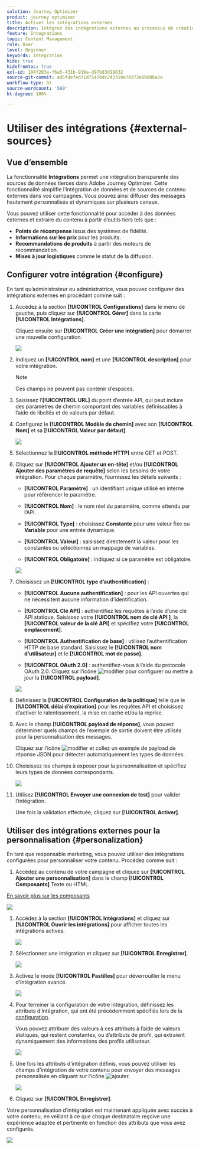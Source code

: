```yaml
---
solution: Journey Optimizer
product: journey optimizer
title: Activer les intégrations externes
description: Intégrez des intégrations externes au processus de création de canal pour enrichir le contenu avec des informations personnalisées et dynamiques
feature: Integrations
topic: Content Management
role: User
level: Beginner
keywords: Intégration
hide: true
hidefromtoc: true
exl-id: 104f283e-f6a5-431b-919a-d97b83d19632
source-git-commit: ad5fdefed71d75470dc243310e74372e0b08ba2a
workflow-type: ht
source-wordcount: '569'
ht-degree: 100%

---
```


# Utiliser des intégrations {#external-sources}

## Vue d’ensemble

La fonctionnalité **Intégrations** permet une intégration transparente des sources de données tierces dans Adobe Journey Optimizer. Cette fonctionnalité simplifie l’intégration de données et de sources de contenu externes dans vos campagnes. Vous pouvez ainsi diffuser des messages hautement personnalisés et dynamiques sur plusieurs canaux.

Vous pouvez utiliser cette fonctionnalité pour accéder à des données externes et extraire du contenu à partir d’outils tiers tels que :

* **Points de récompense** issus des systèmes de fidélité.
* **Informations sur les prix** pour les produits.
* **Recommandations de produits** à partir des moteurs de recommandation.
* **Mises à jour logistiques** comme le statut de la diffusion.

## Configurer votre intégration {#configure}

En tant qu’administrateur ou administratrice, vous pouvez configurer des intégrations externes en procédant comme suit :

1. Accédez à la section **[!UICONTROL Configurations]** dans le menu de gauche, puis cliquez sur **[!UICONTROL Gérer]** dans la carte **[!UICONTROL Intégrations]**.

   Cliquez ensuite sur **[!UICONTROL Créer une intégration]** pour démarrer une nouvelle configuration.

   ![](assets/external-integration-config-1.png)

1. Indiquez un **[!UICONTROL nom]** et une **[!UICONTROL description]** pour votre intégration.

   >[!NOTE]
   >
   >Ces champs ne peuvent pas contenir d’espaces.

1. Saisissez l’**[!UICONTROL URL]** du point d’entrée API, qui peut inclure des paramètres de chemin comportant des variables définissables à l’aide de libellés et de valeurs par défaut.

1. Configurez le **[!UICONTROL Modèle de chemin]** avec son **[!UICONTROL Nom]** et sa **[!UICONTROL Valeur par défaut]**.

   ![](assets/external-integration-config-2.png)

1. Sélectionnez la **[!UICONTROL méthode HTTP]** entre GET et POST.

1. Cliquez sur **[!UICONTROL Ajouter un en-tête]** et/ou **[!UICONTROL Ajouter des paramètres de requête]** selon les besoins de votre intégration. Pour chaque paramètre, fournissez les détails suivants :

   * **[!UICONTROL Paramètre]** : un identifiant unique utilisé en interne pour référencer le paramètre.

   * **[!UICONTROL Nom]** : le nom réel du paramètre, comme attendu par l’API.

   * **[!UICONTROL Type]** : choisissez **Constante** pour une valeur fixe ou **Variable** pour une entrée dynamique.

   * **[!UICONTROL Valeur]** : saisissez directement la valeur pour les constantes ou sélectionnez un mappage de variables.

   * **[!UICONTROL Obligatoire]** : indiquez si ce paramètre est obligatoire.

   ![](assets/external-integration-config-3.png)

1. Choisissez un **[!UICONTROL type d’authentification]** :

   * **[!UICONTROL Aucune authentification]** : pour les API ouvertes qui ne nécessitent aucune information d’identification.

   * **[!UICONTROL Clé API]** : authentifiez les requêtes à l’aide d’une clé API statique. Saisissez votre **[!UICONTROL nom de clé API &#x200B;]**, la **[!UICONTROL valeur de la clé API &#x200B;]** et spécifiez votre **[!UICONTROL emplacement]**.

   * **[!UICONTROL Authentification de base]** : utilisez l’authentification HTTP de base standard. Saisissez le **[!UICONTROL nom d’utilisateur]** et le **[!UICONTROL mot de passe]**.

   * **[!UICONTROL OAuth 2.0]** : authentifiez-vous à l’aide du protocole OAuth 2.0. Cliquez sur l’icône ![modifier](assets/do-not-localize/Smock_Edit_18_N.svg) pour configurer ou mettre à jour la **[!UICONTROL payload]**.

   ![](assets/external-integration-config-4.png)

1. Définissez la **[!UICONTROL Configuration de la politique]** telle que le **[!UICONTROL délai d’expiration]** pour les requêtes API et choisissez d’activer le ralentissement, la mise en cache et/ou la reprise.

1. Avec le champ **[!UICONTROL payload de réponse]**, vous pouvez déterminer quels champs de l’exemple de sortie doivent être utilisés pour la personnalisation des messages.

   Cliquez sur l’icône ![modifier](assets/do-not-localize/Smock_Edit_18_N.svg) et collez un exemple de payload de réponse JSON pour détecter automatiquement les types de données.

1. Choisissez les champs à exposer pour la personnalisation et spécifiez leurs types de données correspondants.

   ![](assets/external-integration-config-5.png)

1. Utilisez **[!UICONTROL Envoyer une connexion de test]** pour valider l’intégration.

   Une fois la validation effectuée, cliquez sur **[!UICONTROL Activer]**.

## Utiliser des intégrations externes pour la personnalisation {#personalization}

En tant que responsable marketing, vous pouvez utiliser des intégrations configurées pour personnaliser votre contenu. Procédez comme suit :

1. Accédez au contenu de votre campagne et cliquez sur **[!UICONTROL Ajouter une personnalisation]** dans le champ **[!UICONTROL Composants]** Texte ou HTML.

[En savoir plus sur les composants](../email/content-components.md)

   ![](assets/external-integration-content-1.png)

1. Accédez à la section **[!UICONTROL Intégrations]** et cliquez sur **[!UICONTROL Ouvrir les intégrations]** pour afficher toutes les intégrations actives.

   ![](assets/external-integration-content-2.png)

1. Sélectionnez une intégration et cliquez sur **[!UICONTROL Enregistrer]**.

   ![](assets/external-integration-content-3.png)

1. Activez le mode **[!UICONTROL Pastilles]** pour déverrouiller le menu d’intégration avancé.

   ![](assets/external-integration-content-4.png)

1. Pour terminer la configuration de votre intégration, définissez les attributs d’intégration, qui ont été précédemment spécifiés lors de la [configuration](#configure).

   Vous pouvez attribuer des valeurs à ces attributs à l’aide de valeurs statiques, qui restent constantes, ou d’attributs de profil, qui extraient dynamiquement des informations des profils utilisateur.

   ![](assets/external-integration-content-5.png)

1. Une fois les attributs d’intégration définis, vous pouvez utiliser les champs d’intégration de votre contenu pour envoyer des messages personnalisés en cliquant sur l’icône ![ajouter](assets/do-not-localize/Smock_Add_18_N.svg).

   ![](assets/external-integration-content-6.png)

1. Cliquez sur **[!UICONTROL Enregistrer]**.

Votre personnalisation d’intégration est maintenant appliquée avec succès à votre contenu, en veillant à ce que chaque destinataire reçoive une expérience adaptée et pertinente en fonction des attributs que vous avez configurés.

![](assets/external-integration-content-7.png)
